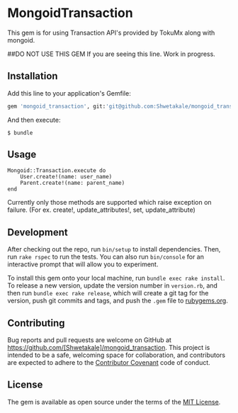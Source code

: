 # MongoidTransaction

This gem is for using Transaction API's provided by TokuMx along with mongoid.

##DO NOT USE THIS GEM If you are seeing this line. Work in progress.

## Installation


Add this line to your application's Gemfile:

```ruby
gem 'mongoid_transaction', git:'git@github.com:Shwetakale/mongoid_transaction.git'
```

And then execute:

    $ bundle

## Usage

    Mongoid::Transaction.execute do
        User.create!(name: user_name)
        Parent.create!(name: parent_name)
    end

Currently only those methods are supported which raise exception on failure. (For ex. create!, update_attributes!, set, update_attribute)

## Development

After checking out the repo, run `bin/setup` to install dependencies. Then, run `rake rspec` to run the tests. You can also run `bin/console` for an interactive prompt that will allow you to experiment.

To install this gem onto your local machine, run `bundle exec rake install`. To release a new version, update the version number in `version.rb`, and then run `bundle exec rake release`, which will create a git tag for the version, push git commits and tags, and push the `.gem` file to [rubygems.org](https://rubygems.org).

## Contributing

Bug reports and pull requests are welcome on GitHub at https://github.com/[Shwetakale]/mongoid_transaction. This project is intended to be a safe, welcoming space for collaboration, and contributors are expected to adhere to the [Contributor Covenant](contributor-covenant.org) code of conduct.


## License

The gem is available as open source under the terms of the [MIT License](http://opensource.org/licenses/MIT).

